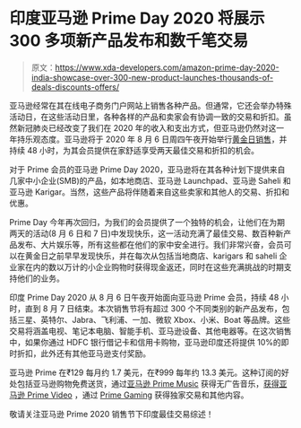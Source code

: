 # 印度亚马逊 Prime Day 2020 将展示 300 多项新产品发布和数千笔交易

> 原文：<https://www.xda-developers.com/amazon-prime-day-2020-india-showcase-over-300-new-product-launches-thousands-of-deals-discounts-offers/>

亚马逊经常在其在线电子商务门户网站上销售各种产品。但通常，它还会举办特殊活动日，在这些活动日里，各种各样的产品和卖家会有协调一致的交易和折扣。虽然新冠肺炎已经改变了我们在 2020 年的收入和支出方式，但亚马逊仍然对这一年持乐观态度。亚马逊将于 2020 年 8 月 6 日周四午夜开始举行[黄金日销售](https://www.amazon.in/primeday)，并持续 48 小时，为其会员提供在家舒适享受两天最佳交易和折扣的机会。

对于 Prime 会员的亚马逊 Prime Day 2020，亚马逊将在其各种计划下提供来自几家中小企业(SMB)的产品，如本地商店、亚马逊 Launchpad、亚马逊 Saheli 和亚马逊 Karigar。当然，这些产品将伴随着来自这些卖家和其他人的交易、折扣和优惠。

Prime Day 今年再次回归，为我们的会员提供了一个独特的机会，让他们在为期两天的活动(8 月 6 日和 7 日)中发现快乐，这一活动充满了最佳交易、数百种新产品发布、大片娱乐等，所有这些都在他们的家中安全进行。我们非常兴奋，会员可以在黄金日之前早早发现快乐，并在每次从包括当地商店、karigars 和 saheli 企业家在内的数以万计的小企业购物时获得现金返还，同时在这些充满挑战的时期支持他们的业务。

印度 Prime Day 2020 从 8 月 6 日午夜开始面向亚马逊 Prime 会员，持续 48 小时，直到 8 月 7 日结束。本次销售节将有超过 300 个不同类别的新产品发布，包括三星、英特尔、Jabra、飞利浦、一加、微软 Xbox、小米、Boat 等品牌。这些交易将涵盖电视、笔记本电脑、智能手机、亚马逊设备、其他电器等。在这次销售中，如果你通过 HDFC 银行借记卡和信用卡购物，亚马逊印度还将提供 10%的即时折扣，此外还有其他亚马逊支付奖励。

亚马逊 Prime 在₹129 每月约 1.7 美元，在₹999 每年约 13.3 美元。这种订阅的好处包括亚马逊购物免费送货，通过[亚马逊 Prime Music](https://www.xda-developers.com/amazon-music-expands-free-music-ios-android-and-fire-tv/) 获得无广告音乐，[获得亚马逊 Prime Video](https://www.xda-developers.com/amazon-prime-video-windows-app-live-tv/) ，通过 [Prime Gaming](https://www.xda-developers.com/amazon-introduces-prime-gaming-india/) 获得独家交易和其他内容。

敬请关注亚马逊 Prime 2020 销售节下印度最佳交易综述！